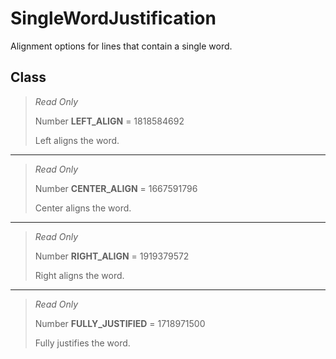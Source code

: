 # SingleWordJustification
Alignment options for lines that contain a single word.

## Class
> *Read Only* 
> 
> Number **LEFT_ALIGN** = 1818584692
> 
> Left aligns the word.
*** 
> *Read Only* 
> 
> Number **CENTER_ALIGN** = 1667591796
> 
> Center aligns the word.
*** 
> *Read Only* 
> 
> Number **RIGHT_ALIGN** = 1919379572
> 
> Right aligns the word.
*** 
> *Read Only* 
> 
> Number **FULLY_JUSTIFIED** = 1718971500
> 
> Fully justifies the word.

